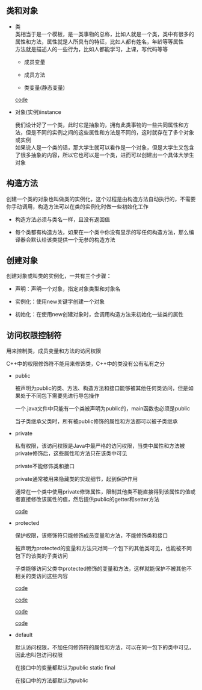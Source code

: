 ## 类和对象    

* 类  
    类相当于是一个模板，是一类事物的总称，比如人就是一个类，类中有很多的属性和方法，属性就是人所具有的特征，比如人都有姓名，年龄等等属性   
    方法就是描述人的一些行为，比如人都能学习，上课，写代码等等 
    
    * 成员变量   
    
    * 成员方法   
    
    * 类变量(静态变量)        
    
    [code](./Person.java)          
    
* 对象(实例)instance  

    我们设计好了一个类，此时它是抽象的，拥有此类事物的一些共同属性和方法，但是不同的实例之间的这些属性和方法是不同的，这时就存在了多个对象或实例  
    如果说人是一个类的话，那大学生就可以看作是一个对象，但是大学生又包含了很多抽象的内容，所以它也可以是一个类，进而可以创建出一个具体大学生对象
    
## 构造方法    

创建一个类的对象也叫做类的实例化，这个过程是由构造方法自动执行的，不需要你手动调用，构造方法可以在类的实例化时做一些初始化工作   

* 构造方法必须与类名一样，且没有返回值    

* 每个类都有构造方法，如果在一个类中你没有显示的写任何构造方法，那么编译器会默认给该类提供一个无参的构造方法    

## 创建对象    

创建对象或叫类的实例化，一共有三个步骤：   

* 声明：声明一个对象，指定对象类型和对象名    

* 实例化：使用new关键字创建一个对象    

* 初始化：在使用new创建对象时，会调用构造方法来初始化一些类的属性    

## 访问权限控制符     

用来控制类，成员变量和方法的访问权限        

C++中的权限修饰符不能用来修饰类，C++中的类没有公有私有之分      

* public   

    被声明为public的类、方法、构造方法和接口能够被其他任何类访问，但是如果处于不同包下需要先进行导包操作    
    
    一个.java文件中只能有一个类被声明为public的，main函数也必须是public   
       
    当子类继承父类时，所有被public修饰的属性和方法都可以被子类继承
    
* private   

    私有权限，该访问权限是Java中最严格的访问权限，当类中属性和方法被private修饰后，这些属性和方法只在该类中可见    
    
    private不能修饰类和接口   
    
    private通常被用来隐藏类的实现细节，起到保护作用      
   
    通常在一个类中使用private修饰属性，限制其他类不能直接得到该属性的值或者直接修改该属性的值，然后提供public的getter和setter方法   
    
    [code](./Book.java)    
    
* protected  

    保护权限，该修饰符只能修饰成员变量和方法，不能修饰类和接口     
    
    被声明为protected的变量和方法只对同一个包下的其他类可见，也能被不同包下的该类的子类访问    
    
    子类能够访问父类中protected修饰的变量和方法，这样就能保护不被其他不相关的类访问这些内容     
    
    [code](./Person.java)
   
    [code](./Student.java)   
    
    [code](../dataandvar/DataConvert.java)
    
    [code](../dataandvar/Teacher.java)
        
* default    

    默认访问权限，不加任何修饰符的属性和方法，可以在同一包下的类中可见，因此也叫包访问权限    
    
    在接口中的变量都默认为public static final    
    
    在接口中的方法都默认为public    

